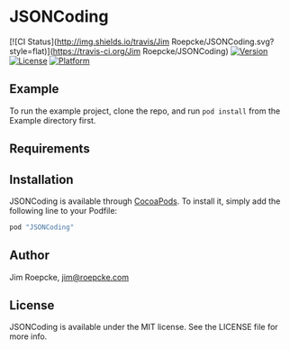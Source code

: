 # JSONCoding

[![CI Status](http://img.shields.io/travis/Jim Roepcke/JSONCoding.svg?style=flat)](https://travis-ci.org/Jim Roepcke/JSONCoding)
[![Version](https://img.shields.io/cocoapods/v/JSONCoding.svg?style=flat)](http://cocoapods.org/pods/JSONCoding)
[![License](https://img.shields.io/cocoapods/l/JSONCoding.svg?style=flat)](http://cocoapods.org/pods/JSONCoding)
[![Platform](https://img.shields.io/cocoapods/p/JSONCoding.svg?style=flat)](http://cocoapods.org/pods/JSONCoding)

## Example

To run the example project, clone the repo, and run `pod install` from the Example directory first.

## Requirements

## Installation

JSONCoding is available through [CocoaPods](http://cocoapods.org). To install
it, simply add the following line to your Podfile:

```ruby
pod "JSONCoding"
```

## Author

Jim Roepcke, jim@roepcke.com

## License

JSONCoding is available under the MIT license. See the LICENSE file for more info.
